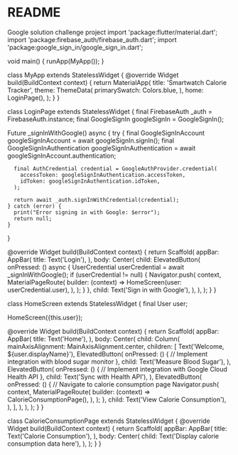 # README
Google solution challenge project
import 'package:flutter/material.dart';
import 'package:firebase_auth/firebase_auth.dart';
import 'package:google_sign_in/google_sign_in.dart';

void main() {
  runApp(MyApp());
}

class MyApp extends StatelessWidget {
  @override
  Widget build(BuildContext context) {
    return MaterialApp(
      title: 'Smartwatch Calorie Tracker',
      theme: ThemeData(
        primarySwatch: Colors.blue,
      ),
      home: LoginPage(),
    );
  }
}

class LoginPage extends StatelessWidget {
  final FirebaseAuth _auth = FirebaseAuth.instance;
  final GoogleSignIn googleSignIn = GoogleSignIn();

  Future<UserCredential> _signInWithGoogle() async {
    try {
      final GoogleSignInAccount googleSignInAccount = await googleSignIn.signIn();
      final GoogleSignInAuthentication googleSignInAuthentication =
          await googleSignInAccount.authentication;

      final AuthCredential credential = GoogleAuthProvider.credential(
        accessToken: googleSignInAuthentication.accessToken,
        idToken: googleSignInAuthentication.idToken,
      );

      return await _auth.signInWithCredential(credential);
    } catch (error) {
      print("Error signing in with Google: $error");
      return null;
    }
  }

  @override
  Widget build(BuildContext context) {
    return Scaffold(
      appBar: AppBar(
        title: Text('Login'),
      ),
      body: Center(
        child: ElevatedButton(
          onPressed: () async {
            UserCredential userCredential = await _signInWithGoogle();
            if (userCredential != null) {
              Navigator.push(
                context,
                MaterialPageRoute(
                  builder: (context) => HomeScreen(user: userCredential.user),
                ),
              );
            }
          },
          child: Text('Sign in with Google'),
        ),
      ),
    );
  }
}

class HomeScreen extends StatelessWidget {
  final User user;

  HomeScreen({this.user});

  @override
  Widget build(BuildContext context) {
    return Scaffold(
      appBar: AppBar(
        title: Text('Home'),
      ),
      body: Center(
        child: Column(
          mainAxisAlignment: MainAxisAlignment.center,
          children: [
            Text('Welcome, ${user.displayName}'),
            ElevatedButton(
              onPressed: () {
                // Implement integration with blood sugar monitor
              },
              child: Text('Measure Blood Sugar'),
            ),
            ElevatedButton(
              onPressed: () {
                // Implement integration with Google Cloud Health API
              },
              child: Text('Sync with Health API'),
            ),
            ElevatedButton(
              onPressed: () {
                // Navigate to calorie consumption page
                Navigator.push(
                  context,
                  MaterialPageRoute(
                    builder: (context) => CalorieConsumptionPage(),
                  ),
                );
              },
              child: Text('View Calorie Consumption'),
            ),
          ],
        ),
      ),
    );
  }
}

class CalorieConsumptionPage extends StatelessWidget {
  @override
  Widget build(BuildContext context) {
    return Scaffold(
      appBar: AppBar(
        title: Text('Calorie Consumption'),
      ),
      body: Center(
        child: Text('Display calorie consumption data here'),
      ),
    );
  }
}
